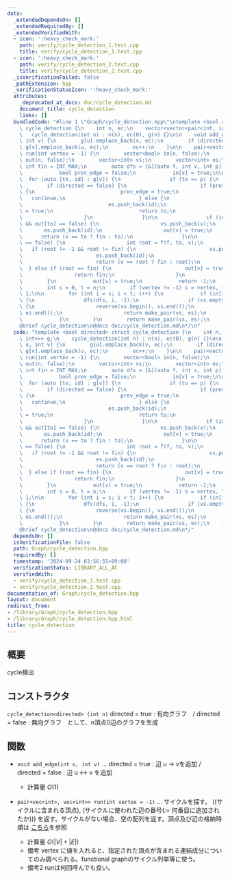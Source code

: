 ```yaml
---
data:
  _extendedDependsOn: []
  _extendedRequiredBy: []
  _extendedVerifiedWith:
  - icon: ':heavy_check_mark:'
    path: verify/cycle_detection_1.test.cpp
    title: verify/cycle_detection_1.test.cpp
  - icon: ':heavy_check_mark:'
    path: verify/cycle_detection_2.test.cpp
    title: verify/cycle_detection_2.test.cpp
  _isVerificationFailed: false
  _pathExtension: hpp
  _verificationStatusIcon: ':heavy_check_mark:'
  attributes:
    _deprecated_at_docs: doc/cycle_detection.md
    document_title: cycle_detection
    links: []
  bundledCode: "#line 1 \"Graph/cycle_detection.hpp\"\ntemplate <bool directed> struct\
    \ cycle_detection {\n    int n, ec;\n    vector<vector<pair<int, int>>> g;\n \
    \   cycle_detection(int n) : n(n), ec(0), g(n) {}\n\n    void add_edge(int u,\
    \ int v) {\n        g[u].emplace_back(v, ec);\n        if (directed == false)\
    \ g[v].emplace_back(u, ec);\n        ec++;\n    }\n\n    pair<vector<int>, vector<int>>\
    \ run(int vertex = -1) {\n        vector<bool> in(n, false);\n        vector<bool>\
    \ out(n, false);\n        vector<int> vs;\n        vector<int> es;\n        const\
    \ int fin = INT_MAX;\n        auto dfs = [&](auto f, int v, int p) -> int {\n\
    \            bool prev_edge = false;\n            in[v] = true;\n\n          \
    \  for (auto [to, id] : g[v]) {\n                if (to == p) {\n            \
    \        if (directed == false) {\n                        if (prev_edge == false)\
    \ {\n                            prev_edge = true;\n                         \
    \   continue;\n                        } else {\n                            vs.push_back(v);\n\
    \                            es.push_back(id);\n                            out[v]\
    \ = true;\n                            return to;\n                        }\n\
    \                    }\n                }\n\n                if (in[to] == true\
    \ && out[to] == false) {\n                    vs.push_back(v);\n             \
    \       es.push_back(id);\n                    out[v] = true;\n              \
    \      return (v == to ? fin : to);\n                }\n\n                if (in[to]\
    \ == false) {\n                    int root = f(f, to, v);\n                 \
    \   if (root != -1 && root != fin) {\n                        vs.push_back(v);\n\
    \                        es.push_back(id);\n                        out[v] = true;\n\
    \                        return (v == root ? fin : root);\n                  \
    \  } else if (root == fin) {\n                        out[v] = true;\n       \
    \                 return fin;\n                    }\n                }\n    \
    \        }\n            out[v] = true;\n            return -1;\n        };\n\n\
    \        int s = 0, t = n;\n        if (vertex != -1) s = vertex, t = vertex +\
    \ 1;\n\n        for (int i = s; i < t; i++) {\n            if (in[i] == false)\
    \ {\n                dfs(dfs, i, -1);\n                if (vs.empty() == false)\
    \ {\n                    reverse(vs.begin(), vs.end());\n                    reverse(es.begin(),\
    \ es.end());\n                    return make_pair(vs, es);\n                }\n\
    \            }\n        }\n        return make_pair(vs, es);\n    }\n};\n/*\n\
    @brief cycle_detection\n@docs doc/cycle_detection.md\n*/\n"
  code: "template <bool directed> struct cycle_detection {\n    int n, ec;\n    vector<vector<pair<int,\
    \ int>>> g;\n    cycle_detection(int n) : n(n), ec(0), g(n) {}\n\n    void add_edge(int\
    \ u, int v) {\n        g[u].emplace_back(v, ec);\n        if (directed == false)\
    \ g[v].emplace_back(u, ec);\n        ec++;\n    }\n\n    pair<vector<int>, vector<int>>\
    \ run(int vertex = -1) {\n        vector<bool> in(n, false);\n        vector<bool>\
    \ out(n, false);\n        vector<int> vs;\n        vector<int> es;\n        const\
    \ int fin = INT_MAX;\n        auto dfs = [&](auto f, int v, int p) -> int {\n\
    \            bool prev_edge = false;\n            in[v] = true;\n\n          \
    \  for (auto [to, id] : g[v]) {\n                if (to == p) {\n            \
    \        if (directed == false) {\n                        if (prev_edge == false)\
    \ {\n                            prev_edge = true;\n                         \
    \   continue;\n                        } else {\n                            vs.push_back(v);\n\
    \                            es.push_back(id);\n                            out[v]\
    \ = true;\n                            return to;\n                        }\n\
    \                    }\n                }\n\n                if (in[to] == true\
    \ && out[to] == false) {\n                    vs.push_back(v);\n             \
    \       es.push_back(id);\n                    out[v] = true;\n              \
    \      return (v == to ? fin : to);\n                }\n\n                if (in[to]\
    \ == false) {\n                    int root = f(f, to, v);\n                 \
    \   if (root != -1 && root != fin) {\n                        vs.push_back(v);\n\
    \                        es.push_back(id);\n                        out[v] = true;\n\
    \                        return (v == root ? fin : root);\n                  \
    \  } else if (root == fin) {\n                        out[v] = true;\n       \
    \                 return fin;\n                    }\n                }\n    \
    \        }\n            out[v] = true;\n            return -1;\n        };\n\n\
    \        int s = 0, t = n;\n        if (vertex != -1) s = vertex, t = vertex +\
    \ 1;\n\n        for (int i = s; i < t; i++) {\n            if (in[i] == false)\
    \ {\n                dfs(dfs, i, -1);\n                if (vs.empty() == false)\
    \ {\n                    reverse(vs.begin(), vs.end());\n                    reverse(es.begin(),\
    \ es.end());\n                    return make_pair(vs, es);\n                }\n\
    \            }\n        }\n        return make_pair(vs, es);\n    }\n};\n/*\n\
    @brief cycle_detection\n@docs doc/cycle_detection.md\n*/"
  dependsOn: []
  isVerificationFile: false
  path: Graph/cycle_detection.hpp
  requiredBy: []
  timestamp: '2024-09-24 03:56:55+09:00'
  verificationStatus: LIBRARY_ALL_AC
  verifiedWith:
  - verify/cycle_detection_1.test.cpp
  - verify/cycle_detection_2.test.cpp
documentation_of: Graph/cycle_detection.hpp
layout: document
redirect_from:
- /library/Graph/cycle_detection.hpp
- /library/Graph/cycle_detection.hpp.html
title: cycle_detection
---
```

## 概要
cycle検出

## コンストラクタ 
`cycle_detection<directed> (int n)`  directed = true : 有向グラフ　/ directed = false : 無向グラフ　として、n頂点0辺のグラフを生成

## 関数
- `void add_edge(int u, int v)` ... directed = true : 辺 u -> vを追加 / directed = false : 辺 u <-> v を追加
    - 計算量 $O(1)$
  
- `pair<vec<int>, vec<int>> run(int vertex = -1)` ... サイクルを探す。 ((サイクルに含まれる頂点), (サイクルに使われた辺の番号(:= 何番目に追加されたか))) を返す。サイクルがない場合、空の配列を返す。頂点及び辺の格納時順は
  [こちら](https://judge.yosupo.jp/problem/cycle_detection_undirected)を参照
    - 計算量 $O(|V| + |E|)$
    - 備考 vertex に値を入れると、指定された頂点が含まれる連結成分についてのみ調べられる。functional graphのサイクル列挙等に使う。
    - 備考2 runは何回呼んでも良い。


